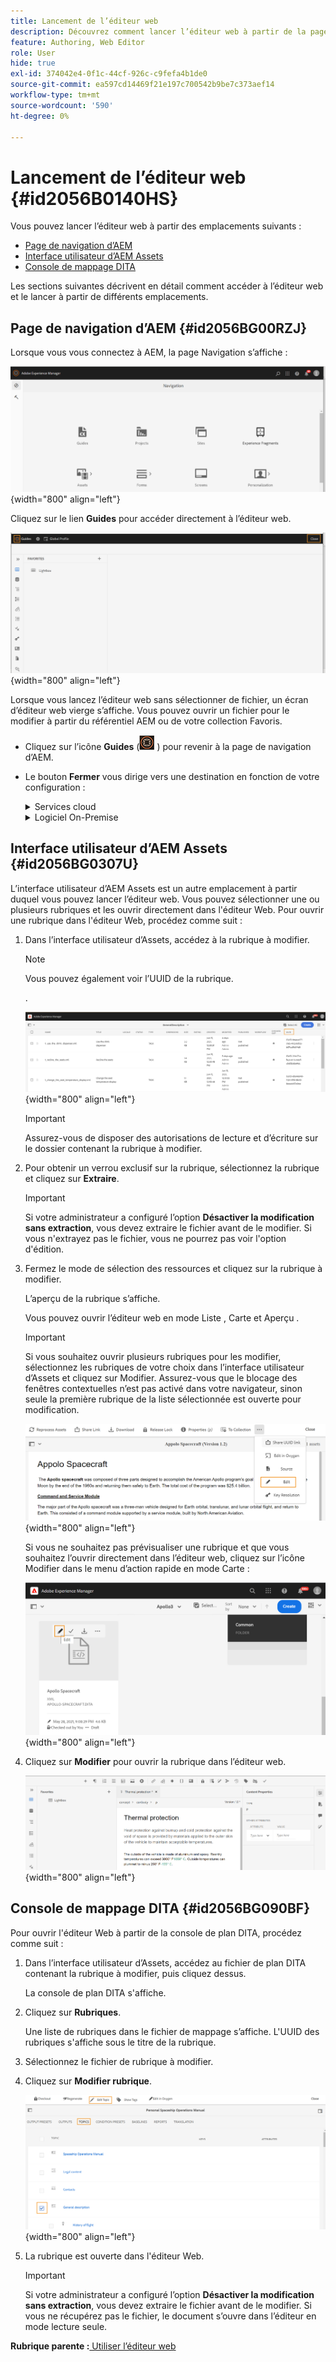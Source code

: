 ```yaml
---
title: Lancement de l’éditeur web
description: Découvrez comment lancer l’éditeur web à partir de la page de navigation d’AEM, de l’interface utilisateur d’AEM Assets et de la console de mappage DITA dans AEM Guides.
feature: Authoring, Web Editor
role: User
hide: true
exl-id: 374042e4-0f1c-44cf-926c-c9fefa4b1de0
source-git-commit: ea597cd14469f21e197c700542b9be7c373aef14
workflow-type: tm+mt
source-wordcount: '590'
ht-degree: 0%

---
```


# Lancement de l’éditeur web {#id2056B0140HS}

Vous pouvez lancer l’éditeur web à partir des emplacements suivants :

- [Page de navigation d’AEM](#id2056BG00RZJ)
- [Interface utilisateur d’AEM Assets](#id2056BG0307U)
- [Console de mappage DITA](#id2056BG090BF)

Les sections suivantes décrivent en détail comment accéder à l’éditeur web et le lancer à partir de différents emplacements.

## Page de navigation d’AEM {#id2056BG00RZJ}

Lorsque vous vous connectez à AEM, la page Navigation s’affiche :

![](images/web-editor-from-navigation-page.png){width="800" align="left"}

Cliquez sur le lien **Guides** pour accéder directement à l’éditeur web.

![](images/web-editor-launch-page.png){width="800" align="left"}

Lorsque vous lancez l’éditeur web sans sélectionner de fichier, un écran d’éditeur web vierge s’affiche. Vous pouvez ouvrir un fichier pour le modifier à partir du référentiel AEM ou de votre collection Favoris.

- Cliquez sur l’icône **Guides** (![](images/aem-guides-icon.png) ) pour revenir à la page de navigation d’AEM.

- Le bouton **Fermer** vous dirige vers une destination en fonction de votre configuration :



  <details>

  <summary> Services cloud </summary>

  Si vous utilisez Cloud Services, cliquez sur le bouton **Fermer** pour revenir à la page de navigation d’AEM.
  </details>

  <details>

  <summary> Logiciel On-Premise</summary>

  Si vous utilisez le logiciel On-premise AEM Guides (4.2.1 et versions ultérieures), cliquez sur le bouton **Fermer** à droite pour revenir au chemin d’accès actuel au fichier dans l’interface utilisateur d’Assets.

  </details>

## Interface utilisateur d’AEM Assets {#id2056BG0307U}

L’interface utilisateur d’AEM Assets est un autre emplacement à partir duquel vous pouvez lancer l’éditeur web. Vous pouvez sélectionner une ou plusieurs rubriques et les ouvrir directement dans l&#39;éditeur Web. Pour ouvrir une rubrique dans l&#39;éditeur Web, procédez comme suit :

1. Dans l’interface utilisateur d’Assets, accédez à la rubrique à modifier.

   >[!NOTE]
   >
   > Vous pouvez également voir l’UUID de la rubrique.

   .

   ![](images/assets_ui_with_uuid_cs.png){width="800" align="left"}

   >[!IMPORTANT]
   >
   > Assurez-vous de disposer des autorisations de lecture et d’écriture sur le dossier contenant la rubrique à modifier.

1. Pour obtenir un verrou exclusif sur la rubrique, sélectionnez la rubrique et cliquez sur **Extraire**.

   >[!IMPORTANT]
   >
   > Si votre administrateur a configuré l’option **Désactiver la modification sans extraction**, vous devez extraire le fichier avant de le modifier. Si vous n&#39;extrayez pas le fichier, vous ne pourrez pas voir l&#39;option d&#39;édition.

1. Fermez le mode de sélection des ressources et cliquez sur la rubrique à modifier.

   L’aperçu de la rubrique s’affiche.

   Vous pouvez ouvrir l’éditeur web en mode Liste , Carte et Aperçu .

   >[!IMPORTANT]
   >
   > Si vous souhaitez ouvrir plusieurs rubriques pour les modifier, sélectionnez les rubriques de votre choix dans l’interface utilisateur d’Assets et cliquez sur Modifier. Assurez-vous que le blocage des fenêtres contextuelles n’est pas activé dans votre navigateur, sinon seule la première rubrique de la liste sélectionnée est ouverte pour modification.

   ![](images/edit-from-preview_cs.png){width="800" align="left"}

   Si vous ne souhaitez pas prévisualiser une rubrique et que vous souhaitez l’ouvrir directement dans l’éditeur web, cliquez sur l’icône Modifier dans le menu d’action rapide en mode Carte :

   ![](images/edit-topic-from-quick-action_cs.png){width="800" align="left"}

1. Cliquez sur **Modifier** pour ouvrir la rubrique dans l’éditeur web.

   ![](images/edit-mode.png){width="800" align="left"}


## Console de mappage DITA {#id2056BG090BF}

Pour ouvrir l&#39;éditeur Web à partir de la console de plan DITA, procédez comme suit :

1. Dans l’interface utilisateur d’Assets, accédez au fichier de plan DITA contenant la rubrique à modifier, puis cliquez dessus.

   La console de plan DITA s&#39;affiche.

1. Cliquez sur **Rubriques**.

   Une liste de rubriques dans le fichier de mappage s’affiche. L&#39;UUID des rubriques s&#39;affiche sous le titre de la rubrique.

1. Sélectionnez le fichier de rubrique à modifier.

1. Cliquez sur **Modifier rubrique**.

   ![](images/edit-topics-map-console_cs.png){width="800" align="left"}

1. La rubrique est ouverte dans l&#39;éditeur Web.

   >[!IMPORTANT]
   >
   > Si votre administrateur a configuré l’option **Désactiver la modification sans extraction**, vous devez extraire le fichier avant de le modifier. Si vous ne récupérez pas le fichier, le document s’ouvre dans l’éditeur en mode lecture seule.


**Rubrique parente :**[ Utiliser l’éditeur web](web-editor.md)
